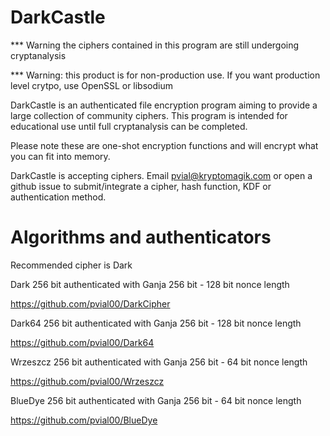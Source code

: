 # DarkCastle

*** Warning the ciphers contained in this program are still undergoing cryptanalysis

*** Warning: this product is for non-production use.  If you want production level crytpo, use OpenSSL or libsodium

DarkCastle is an authenticated file encryption program aiming to provide a large collection of community ciphers.  This program is intended for educational use until full cryptanalysis can be completed.

Please note these are one-shot encryption functions and will encrypt what you can fit into memory.

DarkCastle is accepting ciphers.  Email pvial@kryptomagik.com or open a github issue to submit/integrate a cipher, hash function, KDF or authentication method.

# Algorithms and authenticators

Recommended cipher is Dark

Dark 256 bit authenticated with Ganja 256 bit - 128 bit nonce length

https://github.com/pvial00/DarkCipher

Dark64 256 bit authenticated with Ganja 256 bit - 128 bit nonce length

https://github.com/pvial00/Dark64

Wrzeszcz 256 bit authenticated with Ganja 256 bit - 64 bit nonce length

https://github.com/pvial00/Wrzeszcz

BlueDye 256 bit authenticated with Ganja 256 bit - 64 bit nonce length

https://github.com/pvial00/BlueDye
